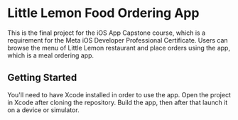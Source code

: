 # Little Lemon Food Ordering App
This is the final project for the iOS App Capstone course, which is a requirement for the Meta iOS Developer Professional Certificate. Users can browse the menu of Little Lemon restaurant and place orders using the app, which is a meal ordering app.


## Getting Started
You'll need to have Xcode installed in order to use the app. Open the project in Xcode after cloning the repository. Build the app, then after that launch it on a device or simulator.

